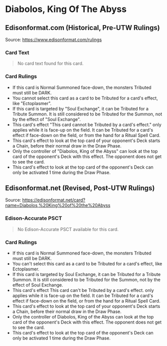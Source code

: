 # Diabolos, King Of The Abyss

## Edisonformat.com (Historical, Pre-UTW Rulings)

Source: https://www.edisonformat.com/rulings

### Card Text

> No card text found for this card.

### Card Rulings

*   If this card is Normal Summoned face-down, the monsters Tributed must still be DARK.
*   You cannot select this card as a card to be Tributed for a card's effect, like "Ectoplasmer".
*   If this card is targeted by "Soul Exchange", it can be Tributed for a Tribute Summon. It is still considered to be Tributed for the Summon, not by the effect of "Soul Exchange".
*   This card's effect "This card cannot be Tributed by a card's effect." only applies while it is face-up on the field. It can be Tributed for a card's effect if face-down on the field, or from the hand for a Ritual Spell Card.
*   This card's effect to look at the top card of your opponent's Deck starts a Chain, before their normal draw in the Draw Phase.
*   Only the controller of "Diabolos, King of the Abyss" can look at the top card of the opponent's Deck with this effect. The opponent does not get to see the card.
*   This card's effect to look at the top card of the opponent's Deck can only be activated 1 time during the Draw Phase.

## Edisonformat.net (Revised, Post-UTW Rulings)

Source: https://edisonformat.net/card?name=Diabolos,%20King%20of%20the%20Abyss

### Edison-Accurate PSCT

> No Edison-Accurate PSCT available for this card.

### Card Rulings

*   If this card is Normal Summoned face-down, the monsters Tributed must still be DARK.
*   You can't select this card as a card to be Tributed for a card's effect, like Ectoplasmer.
*   If this card is targeted by Soul Exchange, it can be Tributed for a Tribute Summon. It is still considered to be Tributed for the Summon, not by the effect of Soul Exchange.
*   This card's effect This card can't be Tributed by a card's effect. only applies while it is face-up on the field. It can be Tributed for a card's effect if face-down on the field, or from the hand for a Ritual Spell Card.
*   This card's effect to look at the top card of your opponent's Deck starts a Chain, before their normal draw in the Draw Phase.
*   Only the controller of Diabolos, King of the Abyss can look at the top card of the opponent's Deck with this effect. The opponent does not get to see the card.
*   This card's effect to look at the top card of the opponent's Deck can only be activated 1 time during the Draw Phase.
            